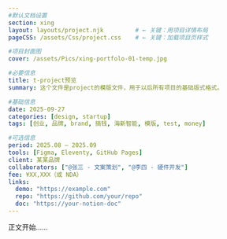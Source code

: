 ```yaml
---
#默认文档设置
section: xing
layout: layouts/project.njk         # ← 关键：用项目详情布局
pageCSS: /assets/Css/project.css    # ← 关键：加载项目页样式

#项目封面图
cover: /assets/Pics/xing-portfolo-01-temp.jpg

#必要信息
title: t-project预览
summary: 这个文件是project的模版文件，用于以后所有项目的基础版式格式。

#基础信息
date: 2025-09-27
categories: [design, startup]
tags: [创业, 品牌, brand, 搞钱, 海新智能, 模版, test, money]

#可选信息
period: 2025.08 – 2025.09
tools: [Figma, Eleventy, GitHub Pages]
client: 某某品牌
collaborators: ["@张三 - 文案策划", "@李四 - 硬件开发"]
fee: ¥XX,XXX（或 NDA）
links:
  demo: "https://example.com"
  repo: "https://github.com/your/repo"
  doc: "https://your-notion-doc"
---
```


正文开始……

